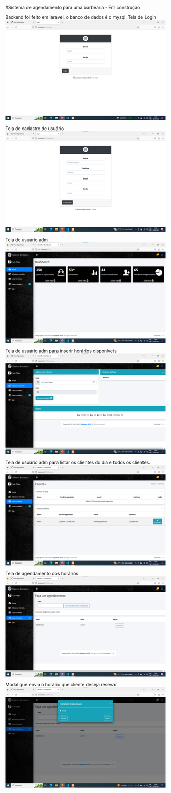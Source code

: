 #Sistema  de agendamento para uma barbearia - Em construção

Backend foi feito em laravel, o banco de dados é o mysql.
Tela de Login
![Alt text](/img/img-1.png)

Tela de cadastro de usuário
![Alt text](/img/img-2.png)

Tela de usuário adm
![Alt text](/img/img-3.png)

Tela de usuário  adm para inserir horários disponíveis  
![Alt text](/img/img-4.png)

Tela de usuário  adm para listar os clientes do dia e todos os clientes.
![Alt text](/img/img-5.png)


Tela de agendamento dos horários
![Alt text](/img/img-6.png)

Modal que envia o horário que cliente deseja resevar
![Alt text](/img/img-7.png)
